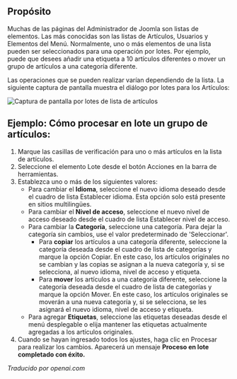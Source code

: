 <!-- Filename: Help6.x:List_Batch_Process  / Display title: Liste de traitement par lots -->

## Propósito

Muchas de las páginas del Administrador de Joomla son listas de elementos. Las más conocidas son las listas de Artículos, Usuarios y Elementos del Menú. Normalmente, uno o más elementos de una lista pueden ser seleccionados para una operación por lotes. Por ejemplo, puede que desees añadir una etiqueta a 10 artículos diferentes o mover un grupo de artículos a una categoría diferente.

Las operaciones que se pueden realizar varían dependiendo de la lista. La siguiente captura de pantalla muestra el diálogo por lotes para los Artículos:

![Captura de pantalla por lotes de lista de artículos](../../../es/images/common-elements/articles-list-batch.png)

## Ejemplo: Cómo procesar en lote un grupo de artículos:

1.  Marque las casillas de verificación para uno o más artículos en la lista de artículos.
2.  Seleccione el elemento Lote desde el botón Acciones en la barra de herramientas.
3.  Establezca uno o más de los siguientes valores:
    - Para cambiar el **Idioma**, seleccione el nuevo idioma deseado desde
      el cuadro de lista Establecer idioma. Esta opción solo está presente en
	  sitios multilingües.
    - Para cambiar el **Nivel de acceso**, seleccione el nuevo nivel de acceso
      deseado desde el cuadro de lista Establecer nivel de acceso.
    - Para cambiar la **Categoría**, seleccione una categoría. Para dejar la
      categoría sin cambios, use el valor predeterminado de 'Seleccionar'.
      - Para **copiar** los artículos a una categoría diferente, seleccione la
        categoría deseada desde el cuadro de lista de categorías y marque la
        opción Copiar. En este caso, los artículos originales no se cambian y
        las copias se asignan a la nueva categoría y, si se selecciona, al
        nuevo idioma, nivel de acceso y etiqueta.
      - Para **mover** los artículos a una categoría diferente, seleccione la
        categoría deseada desde el cuadro de lista de categorías y marque la
        opción Mover. En este caso, los artículos originales se moverán a una
        nueva categoría y, si se selecciona, se les asignará el nuevo idioma,
        nivel de acceso y etiqueta.
    - Para agregar **Etiquetas**, seleccione las etiquetas deseadas desde el
      menú desplegable o elija mantener las etiquetas actualmente agregadas
      a los artículos originales.
4.  Cuando se hayan ingresado todos los ajustes, haga clic en Procesar para realizar
    los cambios. Aparecerá un mensaje **Proceso en lote completado con éxito.**

*Traducido por openai.com*

